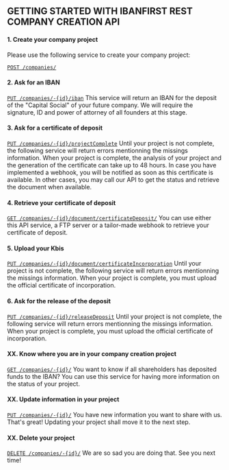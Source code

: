 ## GETTING STARTED WITH IBANFIRST REST COMPANY CREATION API ##

#### 1. Create your company project ####

Please use the following service to create your company project:

[`POST /companies/`](../iBanFirst-API-Company-Creation/tree/Master/objects/objects.md#post_companies)

#### 2. Ask for an IBAN ####

[`PUT /companies/-{id}/iban`](#put_companiesIban)
This service will return an IBAN for the deposit of the "Capital Social" of your future company.
We will require the signature, ID and power of attorney of all founders at this stage. 

#### 3. Ask for a certificate of deposit ####

[`PUT /companies/-{id}/projectComplete`](#put_companiesComplete)
Until your project is not complete, the following service will return errors mentionning the missings information.
When your project is complete, the analysis of your project and the generation of the certificate can take up to 48 hours. In case you have implemented a webhook, you will be notified as soon as this certificate is available. In other cases, you may call our API to get the status and retrieve the document when available.

#### 4. Retrieve your certificate of deposit ####

 [`GET /companies/-{id}/document/certificateDeposit/`](#getDocuments_certificateIncorporation)
You can use either this API service, a FTP server or a tailor-made webhook to retrieve your certificate of deposit.

#### 5. Upload your Kbis ####

 [`PUT /companies/-{id}/document/certificateIncorporation`](#put_companiesCertificateIncorporation) 
Until your project is not complete, the following service will return errors mentionning the missings information.
When your project is complete, you must upload the official certificate of incorporation.

#### 6. Ask for the release of the deposit ####

[`PUT /companies/-{id}/releaseDeposit`](#put_companiesReleaseDeposit)
Until your project is not complete, the following service will return errors mentionning the missings information.
When your project is complete, you must upload the official certificate of incorporation.

#### XX. Know where you are in your company creation project ####

[`GET /companies/-{id}/`](#get_companies) 
You want to know if all shareholders has deposited funds to the IBAN? You can use this service for having more information on the status of your project.

#### XX. Update information in your project ####

 [`PUT /companies/-{id}/`](#put_companies)
You have new information you want to share with us. That's great! Updating your project shall move it to the next step.

#### XX. Delete your project ####

[`DELETE /companies/-{id}/`](#delete_companies)
We are so sad you are doing that. See you next time!
